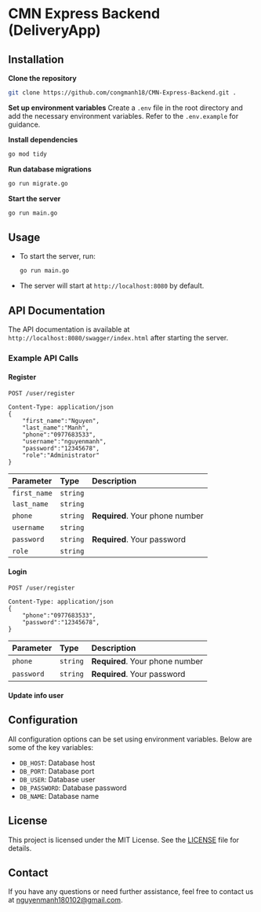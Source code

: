 
# CMN Express Backend (DeliveryApp)
## Installation
**Clone the repository**
   ```bash
   git clone https://github.com/congmanh18/CMN-Express-Backend.git .
   ```
**Set up environment variables**
   Create a `.env` file in the root directory and add the necessary environment variables. Refer to the `.env.example` for guidance.

**Install dependencies**
   ```bash
   go mod tidy
   ```

**Run database migrations**
   ```bash
   go run migrate.go
   ```
**Start the server**
   ```bash
   go run main.go
   ```

## Usage
- To start the server, run:
  ```bash
  go run main.go
  ```
- The server will start at `http://localhost:8080` by default.

## API Documentation
The API documentation is available at `http://localhost:8080/swagger/index.html` after starting the server.

### Example API Calls
#### Register
```http
POST /user/register
```
```
Content-Type: application/json
{
    "first_name":"Nguyen",
    "last_name":"Manh",
    "phone":"0977683533",
    "username":"nguyenmanh",
    "password":"12345678",
    "role":"Administrator"
}
```
| Parameter    | Type     | Description                   |
| :----------  | :------- | :-----------------------------|
| `first_name` | `string` |                               |
| `last_name`  | `string` |                               |
| `phone`      | `string` |**Required**. Your phone number|
| `username`   | `string` |                               |
| `password`   | `string` |**Required**. Your password    |
| `role`       | `string` |                               |
#### Login
```http
POST /user/register
```
```
Content-Type: application/json
{
    "phone":"0977683533",
    "password":"12345678",
}
```
| Parameter    | Type     | Description                   |
| :----------  | :------- | :-----------------------------|
| `phone`      | `string` |**Required**. Your phone number|
| `password`   | `string` |**Required**. Your password    |
#### Update info user

## Configuration
All configuration options can be set using environment variables. Below are some of the key variables:
- `DB_HOST`: Database host
- `DB_PORT`: Database port
- `DB_USER`: Database user
- `DB_PASSWORD`: Database password
- `DB_NAME`: Database name

## License
This project is licensed under the MIT License. See the [LICENSE](LICENSE) file for details.

## Contact
If you have any questions or need further assistance, feel free to contact us at [nguyenmanh180102@gmail.com](mailto:nguyenmanh180102@gmail.com).
```